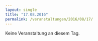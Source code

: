 ```yaml
---
layout: single
title: "17.08.2016"
permalink: /veranstaltungen/2016/08/17/
---
```


Keine Veranstaltung an diesem Tag.
